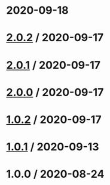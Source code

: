 2020-09-18
===================



[2.0.2](https://github.com/opencart-extension/hello-github-actions/compare/v2.0.1...v2.0.2) / 2020-09-17
===================



[2.0.1](https://github.com/opencart-extension/hello-github-actions/compare/v2.0.0...v2.0.1) / 2020-09-17
===================



[2.0.0](https://github.com/opencart-extension/hello-github-actions/compare/v1.0.2...v2.0.0) / 2020-09-17
===================



[1.0.2](https://github.com/opencart-extension/hello-github-actions/compare/v1.0.1...v1.0.2) / 2020-09-17
===================



[1.0.1](https://github.com/opencart-extension/hello-github-actions/compare/v1.0.0...v1.0.1) / 2020-09-13
===================



1.0.0 / 2020-08-24
===================




